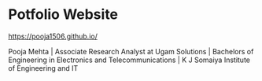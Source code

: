 # Potfolio Website
https://pooja1506.github.io/

Pooja Mehta | Associate Research Analyst at Ugam Solutions | Bachelors of Engineering in Electronics and Telecommunications | K J Somaiya Institute of Engineering and IT
